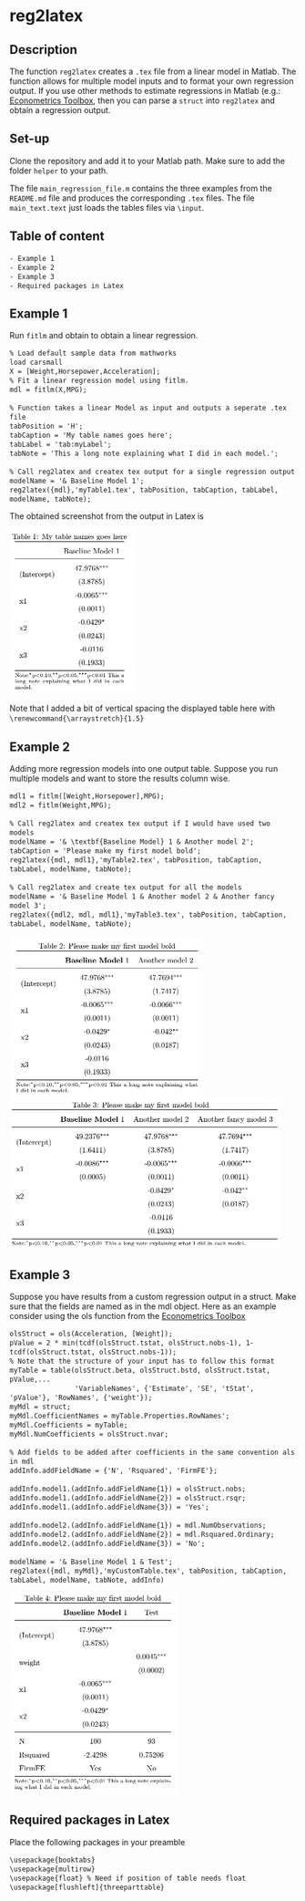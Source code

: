 # reg2latex

## Description
The function `reg2latex` creates a `.tex` file from a linear model in Matlab. The function allows for multiple model inputs and to format your own regression output. If you use other methods to estimate regressions in Matlab (e.g.:  [Econometrics Toolbox](https://www.spatial-econometrics.com), then you can parse a `struct` into `reg2latex` and obtain a regression output.

## Set-up
Clone the repository and add it to your Matlab path. Make sure to add the folder `helper` to your path.

The file `main_regression_file.m` contains the three examples from the `README.md` file and produces the corresponding `.tex` files. The file `main_text.text` just loads the tables files via `\input`.

## Table of content 
    - Example 1
    - Example 2
    - Example 3
    - Required packages in Latex
    
## Example 1
Run `fitlm` and obtain to obtain a linear regression.
```
% Load default sample data from mathworks
load carsmall
X = [Weight,Horsepower,Acceleration];
% Fit a linear regression model using fitlm.
mdl = fitlm(X,MPG);

% Function takes a linear Model as input and outputs a seperate .tex file
tabPosition = 'H';
tabCaption = 'My table names goes here'; 
tabLabel = 'tab:myLabel';
tabNote = 'This a long note explaining what I did in each model.';

% Call reg2latex and createx tex output for a single regression output
modelName = '& Baseline Model 1';
reg2latex({mdl},'myTable1.tex', tabPosition, tabCaption, tabLabel, modelName, tabNote);
```
The obtained screenshot from the output in Latex is

![tab1](/screenshots/ScreenshotTab1.png "Tab1")

Note that I added a bit of vertical spacing the displayed table here with `\renewcommand{\arraystretch}{1.5}`


## Example 2
Adding more regression models into one output table. Suppose you run multiple models and want to store the results column wise.
```
mdl1 = fitlm([Weight,Horsepower],MPG);
mdl2 = fitlm(Weight,MPG);

% Call reg2latex and createx tex output if I would have used two models
modelName = '& \textbf{Baseline Model} 1 & Another model 2';
tabCaption = 'Please make my first model bold'; 
reg2latex({mdl, mdl1},'myTable2.tex', tabPosition, tabCaption, tabLabel, modelName, tabNote);

% Call reg2latex and create tex output for all the models
modelName = '& Baseline Model 1 & Another model 2 & Another fancy model 3';
reg2latex({mdl2, mdl, mdl1},'myTable3.tex', tabPosition, tabCaption, tabLabel, modelName, tabNote);
```
![tab2](/screenshots/ScreenshotTab2.png "Tab2")
![tab3](/screenshots/ScreenshotTab3.png "Tab3")

## Example 3
Suppose you have results from a custom regression output in a struct. Make sure that the fields are named as in the mdl object. Here as an example consider using the ols function from the [Econometrics Toolbox](https://www.spatial-econometrics.com)
```
olsStruct = ols(Acceleration, [Weight]);
pValue = 2 * min(tcdf(olsStruct.tstat, olsStruct.nobs-1), 1-tcdf(olsStruct.tstat, olsStruct.nobs-1));
% Note that the structure of your input has to follow this format
myTable = table(olsStruct.beta, olsStruct.bstd, olsStruct.tstat, pValue,...
                'VariableNames', {'Estimate', 'SE', 'tStat', 'pValue'}, 'RowNames', {'weight'});
myMdl = struct;
myMdl.CoefficientNames = myTable.Properties.RowNames';
myMdl.Coefficients = myTable;
myMdl.NumCoefficients = olsStruct.nvar;

% Add fields to be added after coefficients in the same convention als in mdl
addInfo.addFieldName = {'N', 'Rsquared', 'FirmFE'}; 

addInfo.model1.(addInfo.addFieldName{1}) = olsStruct.nobs;
addInfo.model1.(addInfo.addFieldName{2}) = olsStruct.rsqr;
addInfo.model1.(addInfo.addFieldName{3}) = 'Yes';

addInfo.model2.(addInfo.addFieldName{1}) = mdl.NumObservations;
addInfo.model2.(addInfo.addFieldName{2}) = mdl.Rsquared.Ordinary;
addInfo.model2.(addInfo.addFieldName{3}) = 'No';

modelName = '& Baseline Model 1 & Test';
reg2latex({mdl, myMdl},'myCustomTable.tex', tabPosition, tabCaption, tabLabel, modelName, tabNote, addInfo)
```
![tab4](/screenshots/ScreenshotTab4.png "Tab4")

## Required packages in Latex
Place the following packages in your preamble
```
\usepackage{booktabs}
\usepackage{multirow}
\usepackage{float} % Need if position of table needs float
\usepackage[flushleft]{threeparttable}
```
